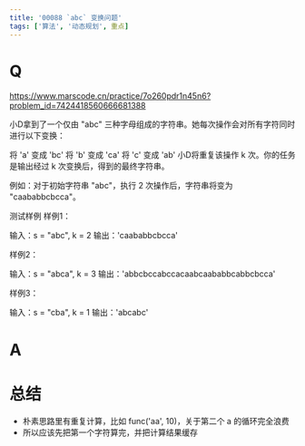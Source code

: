 ```yaml
---
title: '00088 `abc` 变换问题'
tags: ['算法', '动态规划', 重点]
---
```


# Q

https://www.marscode.cn/practice/7o260pdr1n45n6?problem_id=7424418560666681388

小D拿到了一个仅由 "abc" 三种字母组成的字符串。她每次操作会对所有字符同时进行以下变换：

将 'a' 变成 'bc'
将 'b' 变成 'ca'
将 'c' 变成 'ab'
小D将重复该操作 k 次。你的任务是输出经过 k 次变换后，得到的最终字符串。

例如：对于初始字符串 "abc"，执行 2 次操作后，字符串将变为 "caababbcbcca"。

测试样例
样例1：

输入：s = "abc", k = 2
输出：'caababbcbcca'

样例2：

输入：s = "abca", k = 3
输出：'abbcbccabccacaabcaababbcabbcbcca'

样例3：

输入：s = "cba", k = 1
输出：'abcabc'

# A



# 总结

- 朴素思路里有重复计算，比如 func('aa', 10)，关于第二个 a 的循环完全浪费
- 所以应该先把第一个字符算完，并把计算结果缓存

<script>
  // function func(s, k) {
  //   const map = {
  //     a: 'bc',
  //     b: 'ca',
  //     c: 'ab'
  //   }
  //   let res = s
  //   while(k > 0){
  //     res = res.split('').map(x => map[x]).join('')
  //     k--
  //   }
  //   return res
  // }

  function func(s, k) {
    const rules = {
      a: 'bc',
      b: 'ca',
      c: 'ab'
    }
    const cache = new Map()
    function calcChar(char, n) {
      if(n === 0) return char
      const cacheKey = `${char}-${n}`
      if (cache.has(cacheKey)) {
        const { val, count } = cache.get(cacheKey)
        cache.set(cacheKey, {
          val,
          count: count + 1
        })
        return val
      }
      const newStr = rules[char]
      const res = calcChar(newStr[0], n - 1) + calcChar(newStr[1], n - 1)
      cache.set(cacheKey, {
        val: res,
        count: 0
      })
      return res
    }
    let res = ''
    for(let char of s){
      res += calcChar(char, k)
    }
    console.log(cache)
    return res
  }
  console.log(func('abc', 2))
  console.log(func('abca', 3))
  console.log(func('cba', 1))
</script>